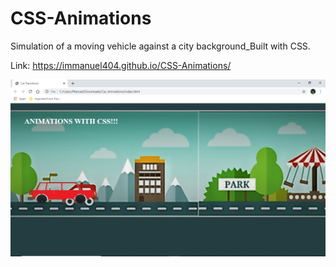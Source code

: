 # CSS-Animations
Simulation of a moving vehicle against a city background_Built with CSS.

Link: https://immanuel404.github.io/CSS-Animations/

![](css_animations.png)
